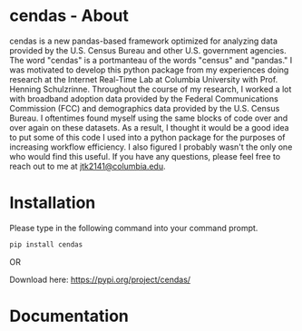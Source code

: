 # cendas - About
cendas is a new pandas-based framework optimized for analyzing data provided by the U.S. Census Bureau and other U.S. government agencies.  The word "cendas" is a portmanteau of the words "census" and "pandas."  I was motivated to develop this python package from my experiences doing research at the Internet Real-Time Lab at Columbia University with Prof. Henning Schulzrinne.  Throughout the course of my research, I worked a lot with broadband adoption data provided by the Federal Communications Commission (FCC) and demographics data provided by the U.S. Census Bureau.  I oftentimes found myself using the same blocks of code over and over again on these datasets.  As a result, I thought it would be a good idea to put some of this code I used into a python package for the purposes of increasing workflow efficiency.  I also figured I probably wasn't the only one who would find this useful.  If you have any questions, please feel free to reach out to me at jtk2141@columbia.edu.

# Installation

Please type in the following command into your command prompt.
```python
pip install cendas
```
OR

Download here: https://pypi.org/project/cendas/
# Documentation
